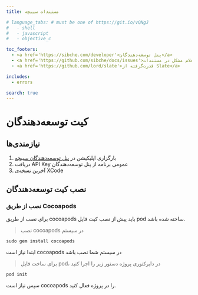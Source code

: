 ```yaml
---
title: مستندات سیبچه

# language_tabs: # must be one of https://git.io/vQNgJ
#   - shell
#   - javascript
#   - objective_c

toc_footers:
  - <a href='https://sibche.com/developer'>پنل توسعه‌دهندگان</a>
  - <a href='https://github.com/sibche/docs/issues'>اعلام مشکل در مستندات</a>
  - <a href='https://github.com/lord/slate'>قدرت‌گرفته از Slate</a>

includes:
  - errors

search: true
---
```


# کیت توسعه‌دهندگان
## نیازمندی‌ها

1. بارگزاری اپلیکیشن در [پنل توسعه‌دهندگان سیبچه](https://sibche.com/developer)
1. دریافت API Key عمومی برنامه از پنل توسعه‌دهندگان
1. آخرین نسخه‌ی XCode

## نصب کیت توسعه‌دهندگان
### نصب از طریق Cocoapods

برای نصب از طریق cocoapods باید پیش از نصب کیت فایل pod ساخته شده باشد.

> نصب cocoapods در سیستم


```shell
sudo gem install cocoapods
```

ابتدا نیاز است cocoapods در سیستم شما نصب باشد

> برای ساخت فایل pod، در دایرکتوری پروژه دستور زیر را اجرا کنید 

```shell
pod init
```

سپس نیاز است cocoapods را در پروژه فعال کنید.
